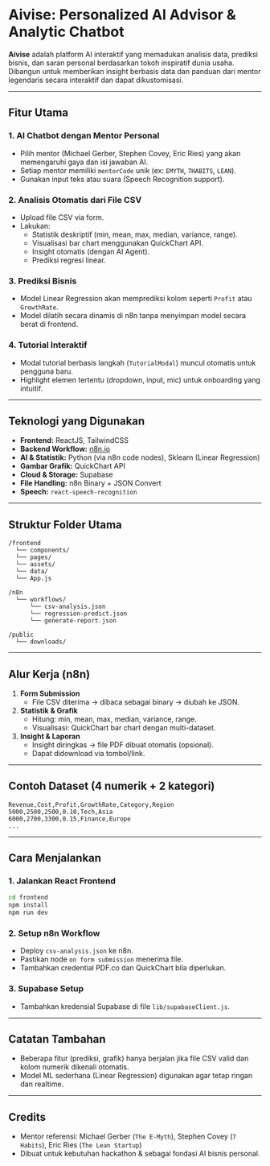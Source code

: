 # Aivise: Personalized AI Advisor & Analytic Chatbot

**Aivise** adalah platform AI interaktif yang memadukan analisis data, prediksi bisnis, dan saran personal berdasarkan tokoh inspiratif dunia usaha. Dibangun untuk memberikan insight berbasis data dan panduan dari mentor legendaris secara interaktif dan dapat dikustomisasi.

---

## Fitur Utama

### 1. AI Chatbot dengan Mentor Personal
- Pilih mentor (Michael Gerber, Stephen Covey, Eric Ries) yang akan memengaruhi gaya dan isi jawaban AI.
- Setiap mentor memiliki `mentorCode` unik (ex: `EMYTH`, `7HABITS`, `LEAN`).
- Gunakan input teks atau suara (Speech Recognition support).

### 2. Analisis Otomatis dari File CSV
- Upload file CSV via form.
- Lakukan:
  - Statistik deskriptif (min, mean, max, median, variance, range).
  - Visualisasi bar chart menggunakan QuickChart API.
  - Insight otomatis (dengan AI Agent).
  - Prediksi regresi linear.

### 3. Prediksi Bisnis
- Model Linear Regression akan memprediksi kolom seperti `Profit` atau `GrowthRate`.
- Model dilatih secara dinamis di n8n tanpa menyimpan model secara berat di frontend.

### 4. Tutorial Interaktif
- Modal tutorial berbasis langkah (`TutorialModal`) muncul otomatis untuk pengguna baru.
- Highlight elemen tertentu (dropdown, input, mic) untuk onboarding yang intuitif.

---

## Teknologi yang Digunakan

- **Frontend:** ReactJS, TailwindCSS
- **Backend Workflow:** [n8n.io](https://n8n.io/)
- **AI & Statistik:** Python (via n8n code nodes), Sklearn (Linear Regression)
- **Gambar Grafik:** QuickChart API
- **Cloud & Storage:** Supabase
- **File Handling:** n8n Binary + JSON Convert
- **Speech:** `react-speech-recognition`

---

## Struktur Folder Utama

```
/frontend
  └── components/
  └── pages/
  └── assets/
  └── data/
  └── App.js

/n8n
  └── workflows/
      └── csv-analysis.json
      └── regression-predict.json
      └── generate-report.json

/public
  └── downloads/
```

---

## Alur Kerja (n8n)

1. **Form Submission**
   - File CSV diterima → dibaca sebagai binary → diubah ke JSON.
2. **Statistik & Grafik**
   - Hitung: min, mean, max, median, variance, range.
   - Visualisasi: QuickChart bar chart dengan multi-dataset.
3. **Insight & Laporan**
   - Insight diringkas → file PDF dibuat otomatis (opsional).
   - Dapat didownload via tombol/link.

---

## Contoh Dataset (4 numerik + 2 kategori)

```csv
Revenue,Cost,Profit,GrowthRate,Category,Region
5000,2500,2500,0.10,Tech,Asia
6000,2700,3300,0.15,Finance,Europe
...
```

---

## Cara Menjalankan

### 1. Jalankan React Frontend

```bash
cd frontend
npm install
npm run dev
```

### 2. Setup n8n Workflow

- Deploy `csv-analysis.json` ke n8n.
- Pastikan node `on form submission` menerima file.
- Tambahkan credential PDF.co dan QuickChart bila diperlukan.

### 3. Supabase Setup

- Tambahkan kredensial Supabase di file `lib/supabaseClient.js`.

---

## Catatan Tambahan

- Beberapa fitur (prediksi, grafik) hanya berjalan jika file CSV valid dan kolom numerik dikenali otomatis.
- Model ML sederhana (Linear Regression) digunakan agar tetap ringan dan realtime.

---

## Credits

- Mentor referensi: Michael Gerber (`The E-Myth`), Stephen Covey (`7 Habits`), Eric Ries (`The Lean Startup`)
- Dibuat untuk kebutuhan hackathon & sebagai fondasi AI bisnis personal.
